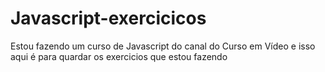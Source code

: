 # Javascript-exercicicos
 Estou fazendo um curso de Javascript do canal do Curso em Vídeo e isso aqui é para quardar os exercicios que estou fazendo
